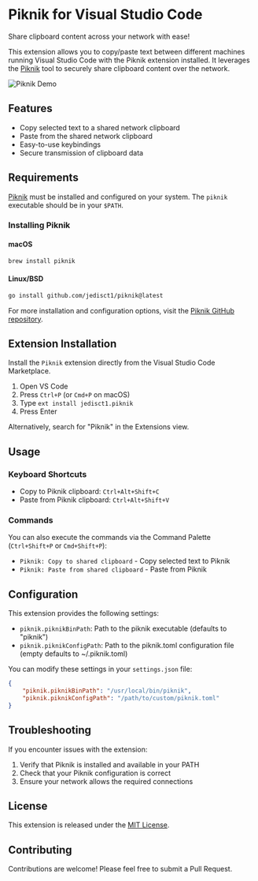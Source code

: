 # Piknik for Visual Studio Code

Share clipboard content across your network with ease!

This extension allows you to copy/paste text between different machines running Visual Studio Code with the Piknik extension installed. It leverages the [Piknik](https://github.com/jedisct1/piknik) tool to securely share clipboard content over the network.

![Piknik Demo](https://raw.githubusercontent.com/jedisct1/vscode-piknik/master/images/demo.gif)

## Features

- Copy selected text to a shared network clipboard
- Paste from the shared network clipboard
- Easy-to-use keybindings
- Secure transmission of clipboard data

## Requirements

[Piknik](https://github.com/jedisct1/piknik) must be installed and configured on your system.
The `piknik` executable should be in your `$PATH`.

### Installing Piknik

#### macOS
```sh
brew install piknik
```

#### Linux/BSD
```sh
go install github.com/jedisct1/piknik@latest
```

For more installation and configuration options, visit the [Piknik GitHub repository](https://github.com/jedisct1/piknik).

## Extension Installation

Install the `Piknik` extension directly from the Visual Studio Code Marketplace.

1. Open VS Code
2. Press `Ctrl+P` (or `Cmd+P` on macOS)
3. Type `ext install jedisct1.piknik`
4. Press Enter

Alternatively, search for "Piknik" in the Extensions view.

## Usage

### Keyboard Shortcuts

- Copy to Piknik clipboard: `Ctrl+Alt+Shift+C`
- Paste from Piknik clipboard: `Ctrl+Alt+Shift+V`

### Commands

You can also execute the commands via the Command Palette (`Ctrl+Shift+P` or `Cmd+Shift+P`):

- `Piknik: Copy to shared clipboard` - Copy selected text to Piknik
- `Piknik: Paste from shared clipboard` - Paste from Piknik

## Configuration

This extension provides the following settings:

- `piknik.piknikBinPath`: Path to the piknik executable (defaults to "piknik")
- `piknik.piknikConfigPath`: Path to the piknik.toml configuration file (empty defaults to ~/.piknik.toml)

You can modify these settings in your `settings.json` file:

```json
{
    "piknik.piknikBinPath": "/usr/local/bin/piknik",
    "piknik.piknikConfigPath": "/path/to/custom/piknik.toml"
}
```

## Troubleshooting

If you encounter issues with the extension:

1. Verify that Piknik is installed and available in your PATH
2. Check that your Piknik configuration is correct
3. Ensure your network allows the required connections

## License

This extension is released under the [MIT License](LICENSE.md).

## Contributing

Contributions are welcome! Please feel free to submit a Pull Request.
